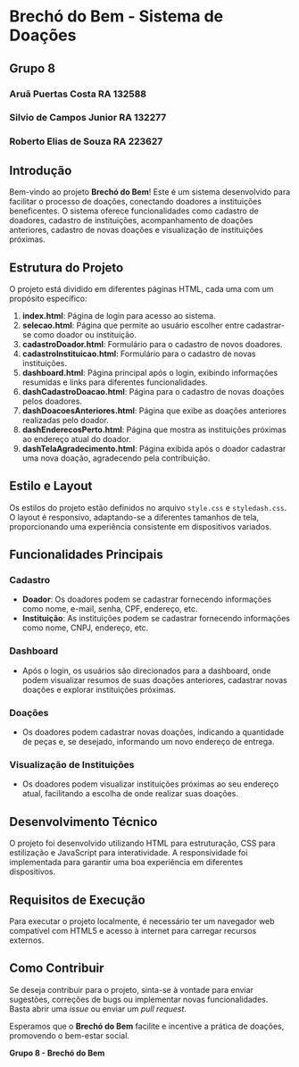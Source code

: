 # Brechó do Bem - Sistema de Doações

## Grupo 8
### Aruã Puertas Costa RA 132588
### Silvio de Campos Junior RA 132277
### Roberto Elias de Souza RA 223627

## Introdução

Bem-vindo ao projeto **Brechó do Bem**! Este é um sistema desenvolvido para facilitar o processo de doações, conectando doadores a instituições beneficentes. O sistema oferece funcionalidades como cadastro de doadores, cadastro de instituições, acompanhamento de doações anteriores, cadastro de novas doações e visualização de instituições próximas.

## Estrutura do Projeto

O projeto está dividido em diferentes páginas HTML, cada uma com um propósito específico:

1. **index.html**: Página de login para acesso ao sistema.
2. **selecao.html**: Página que permite ao usuário escolher entre cadastrar-se como doador ou instituição.
3. **cadastroDoador.html**: Formulário para o cadastro de novos doadores.
4. **cadastroInstituicao.html**: Formulário para o cadastro de novas instituições.
5. **dashboard.html**: Página principal após o login, exibindo informações resumidas e links para diferentes funcionalidades.
6. **dashCadastroDoacao.html**: Página para o cadastro de novas doações pelos doadores.
7. **dashDoacoesAnteriores.html**: Página que exibe as doações anteriores realizadas pelo doador.
8. **dashEnderecosPerto.html**: Página que mostra as instituições próximas ao endereço atual do doador.
9. **dashTelaAgradecimento.html**: Página exibida após o doador cadastrar uma nova doação, agradecendo pela contribuição.

## Estilo e Layout

Os estilos do projeto estão definidos no arquivo `style.css` e `styledash.css`. O layout é responsivo, adaptando-se a diferentes tamanhos de tela, proporcionando uma experiência consistente em dispositivos variados.

## Funcionalidades Principais

### Cadastro

- **Doador**: Os doadores podem se cadastrar fornecendo informações como nome, e-mail, senha, CPF, endereço, etc.
- **Instituição**: As instituições podem se cadastrar fornecendo informações como nome, CNPJ, endereço, etc.

### Dashboard

- Após o login, os usuários são direcionados para a dashboard, onde podem visualizar resumos de suas doações anteriores, cadastrar novas doações e explorar instituições próximas.

### Doações

- Os doadores podem cadastrar novas doações, indicando a quantidade de peças e, se desejado, informando um novo endereço de entrega.

### Visualização de Instituições

- Os doadores podem visualizar instituições próximas ao seu endereço atual, facilitando a escolha de onde realizar suas doações.

## Desenvolvimento Técnico

O projeto foi desenvolvido utilizando HTML para estruturação, CSS para estilização e JavaScript para interatividade. A responsividade foi implementada para garantir uma boa experiência em diferentes dispositivos.

## Requisitos de Execução

Para executar o projeto localmente, é necessário ter um navegador web compatível com HTML5 e acesso à internet para carregar recursos externos.

## Como Contribuir

Se deseja contribuir para o projeto, sinta-se à vontade para enviar sugestões, correções de bugs ou implementar novas funcionalidades. Basta abrir uma *issue* ou enviar um *pull request*.

Esperamos que o **Brechó do Bem** facilite e incentive a prática de doações, promovendo o bem-estar social.

**Grupo 8 -  Brechó do Bem**
